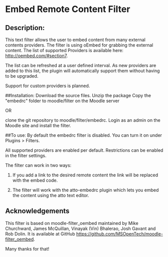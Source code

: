 # Embed Remote Content Filter

## Description:
This text filter allows the user to embed content from many external contents providers.
The filter is using oEmbed for grabbing the external content. The list of supported Providers is available here:
http://oembed.com/#section7.

The list can be refreshed at a user defined interval.
As new providers are added to this list, the plugin will automatically support them without having to be upgraded.

Support for custom providers is planned.


##Installation:
Download the source files.
Unzip the package
Copy the "embedrc" folder to moodle/filter on the Moodle server

OR

clone the git repository to moodle/filter/embedrc.
Login as an admin on the Moodle site and install the filter.

##To use:
By default the embedrc filter is disabled. You can turn it on under Plugins > Filters.

All supported providers are enabled per default. Restrictions can be enabled in the filter settings.

The filter can work in two ways:

1. If you add a link to the desired remote content the link will be replaced with the embed code.

2. The filter will work with the atto-embedrc plugin which lets you embed the content using the atto text editor.

## Acknowledgements

This filter is based on moodle-filter_oembed maintained by Mike Churchward, James McQuillan, Vinayak (Vin) Bhalerao, Josh Gavant and Rob Dolin.
It is available at GitHub https://github.com/MSOpenTech/moodle-filter_oembed.

Many thanks for that!

